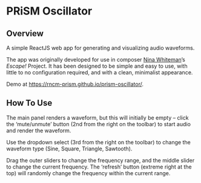 # PRiSM Oscillator

## Overview

A simple ReactJS web app for generating and visualizing audio waveforms.

The app was originally developed for use in composer [Nina Whiteman](http://ninawhiteman.com/)’s _Escape!_ Project. It has been designed to be simple and easy to use, with little to no configuration required, and with a clean, minimalist appearance.

Demo at https://rncm-prism.github.io/prism-oscillator/.

## How To Use

The main panel renders a waveform, but this will initially be empty – click the ‘mute/unmute’ button (2nd from the right on the toolbar) to start audio and render the waveform.

Use the dropdown select (3rd from the right on the toolbar) to change the waveform type (Sine, Square, Triangle, Sawtooth).

Drag the outer sliders to change the frequency range, and the middle slider to change the current frequency. The ‘refresh’ button (extreme right at the top) will randomly change the frequency within the current range.